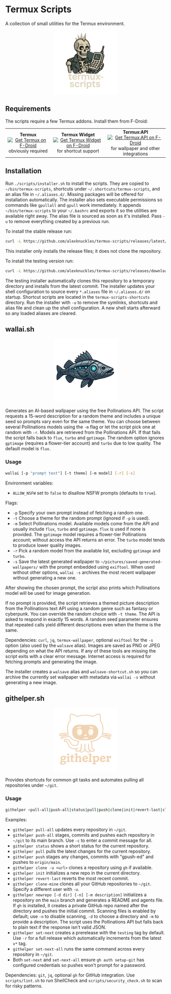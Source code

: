 # Termux Scripts

A collection of small utilities for the Termux environment.

<p align="center" style="margin-bottom:0;">
  <img src="static/termux-scripts-logo.png" alt="termux scripts logo" width="200" />
</p>

## Requirements
The scripts require a few Termux addons. Install them from F-Droid:

<table>
  <tr>
    <td align="center">
      <strong>Termux</strong><br>
      <a href="https://f-droid.org/packages/com.termux/">
        <img src="https://upload.wikimedia.org/wikipedia/commons/thumb/0/0d/Get_it_on_F-Droid.svg/256px-Get_it_on_F-Droid.svg.png" width="120" alt="Get Termux on F-Droid">
      </a>
      <br>obviously required
    </td>
    <td align="center">
      <strong>Termux Widget</strong><br>
      <a href="https://f-droid.org/packages/com.termux.widget/">
        <img src="https://upload.wikimedia.org/wikipedia/commons/thumb/0/0d/Get_it_on_F-Droid.svg/256px-Get_it_on_F-Droid.svg.png" width="120" alt="Get Termux Widget on F-Droid">
      </a>
      <br>for shortcut support
    </td>
    <td align="center">
      <strong>Termux:API</strong><br>
      <a href="https://f-droid.org/packages/com.termux.api/">
        <img src="https://upload.wikimedia.org/wikipedia/commons/thumb/0/0d/Get_it_on_F-Droid.svg/256px-Get_it_on_F-Droid.svg.png" width="120" alt="Get Termux:API on F-Droid">
      </a>
      <br>for wallpaper and other integrations
    </td>
  </tr>
</table>

## Installation
Run `./scripts/installer.sh` to install the scripts. They are copied to `~/bin/termux-scripts`, shortcuts under `~/.shortcuts/termux-scripts`, and an alias file in `~/.aliases.d/`. Missing packages will be offered for installation automatically. The installer also sets executable permissions so commands like `gpullall` and `gpull` work immediately. It appends `~/bin/termux-scripts` to your `~/.bashrc` and exports it so the utilities are available right away. The alias file is sourced as soon as it's installed. Pass `-u` to remove everything created by a previous run.

To install the stable release run:

```bash
curl -L https://github.com/alexknuckles/termux-scripts/releases/latest/download/installer.sh | bash
```
This installer only installs the release files; it does not clone the repository.

To install the testing version run:

```bash
curl -L https://github.com/alexknuckles/termux-scripts/releases/download/testing/installer.sh | bash
```

The testing installer automatically clones this repository to a temporary directory and installs from the latest commit.
The installer updates your shell configuration to source every `*.aliases` file in `~/.aliases.d/` on startup.
Shortcut scripts are located in the `termux-scripts-shortcuts` directory.
Run the installer with `-u` to remove the symlinks, shortcuts and alias file and clean up the shell configuration. A new shell starts afterward so any loaded aliases are cleared.

## wallai.sh

<p align="center" style="margin-bottom:0;">
  <img src="static/wallai-logo.png" alt="wallai logo" width="200" />
</p>

Generates an AI-based wallpaper using the free Pollinations API. The script requests a 15-word
description for a random theme and includes a unique seed so prompts vary even for the same theme.
You can choose between several Pollinations models using the `-m` flag or let the
script pick one at random with `-r`. Models are retrieved from the Pollinations
API. If that fails the script falls back to `flux`, `turbo` and `gptimage`. The
random option ignores `gptimage` (requires a flower-tier account) and `turbo`
due to low quality. The default model is `flux`.

### Usage
```bash
wallai [-p "prompt text"] [-t theme] [-m model] [-r] [-s]
```

Environment variables:
- `ALLOW_NSFW` set to `false` to disallow NSFW prompts (defaults to `true`).

Flags:
- `-p` Specify your own prompt instead of fetching a random one.
- `-t` Choose a theme for the random prompt (ignored if `-p` is used).
- `-m` Select Pollinations model. Available models come from the API and usually
  include `flux`, `turbo` and `gptimage`. `flux` is used if none is provided.
  The `gptimage` model requires a flower-tier Pollinations account; without
  access the API returns an error. The `turbo` model tends to produce lower quality images.
- `-r` Pick a random model from the available list, excluding `gptimage` and `turbo`.
- `-s` Save the latest generated wallpaper to `~/pictures/saved-generated-wallpapers/` with the prompt embedded using `exiftool`.
  When used without other options, `wallai -s` archives the most recent wallpaper without generating a new one.

After showing the chosen prompt, the script also prints which Pollinations model will
be used for image generation.

If no prompt is provided, the script retrieves a themed picture description from the Pollinations text
API using a random genre such as fantasy or cyberpunk. You can override the random choice with
`-t theme`. The API is asked to respond in exactly 15 words. A random seed parameter ensures that
repeated calls yield different descriptions even when the theme is the same.

Dependencies: `curl`, `jq`, `termux-wallpaper`, optional `exiftool` for the `-s` option (also used by the `walsave` alias).
Images are saved as PNG or JPEG depending on what the API returns.
If any of these tools are missing the script exits with a clear error
message. Internet access is required for fetching prompts and generating
the image.

The installer creates a `walsave` alias and `walsave-shortcut.sh` so you
can archive the currently set wallpaper with metadata via `wallai -s` without generating a new image.

## githelper.sh

<p align="center" style="margin-bottom:0;">
  <img src="static/githelper-logo.png" alt="githelper logo" width="200" />
</p>

Provides shortcuts for common git tasks and automates pulling
all repositories under `~/git`.

### Usage
```bash
githelper <pull-all|push-all|status|pull|push|clone|init|revert-last|clone-mine|newrepo|set-next|set-next-all>
```

Examples:
- `githelper pull-all` updates every repository in `~/git`.
- `githelper push-all` stages, commits and pushes each repository in `~/git` to its main branch. Use `-c` to enter a commit message for all.
- `githelper status` shows a short status for the current repository.
- `githelper pull` pulls the latest changes for the current repository.
- `githelper push` stages any changes, commits with "gpush-ed" and pushes to `origin/main`.
- `githelper clone -u <url>` clones a repository using `gh` if available.
- `githelper init` initializes a new repo in the current directory.
- `githelper revert-last` reverts the most recent commit.
- `githelper clone-mine` clones all your GitHub repositories to `~/git`. Specify a different user with `-u`.
- `githelper newrepo [-d dir] [-n] [-m description]` initializes a repository on the `main` branch and generates a README and agents file. If `gh` is installed, it creates a private GitHub repo named after the directory and pushes the initial commit. Scanning files is enabled by default; use `-n` to disable scanning, `-d` to choose a directory and `-m` to provide a description. The script uses the Pollinations API but falls back to plain text if the response isn't valid JSON.
- `githelper set-next` creates a prerelease with the `testing` tag by default. Use `-r` for a full release which automatically increments from the latest `v*` tag.
- `githelper set-next-all` runs the same command across every repository in `~/git`.
- Both `set-next` and `set-next-all` ensure `gh auth setup-git` has configured credentials so pushes won't prompt for a password.

Dependencies: `git`, `jq`, optional `gh` for GitHub integration.
Use `scripts/lint.sh` to run ShellCheck and `scripts/security_check.sh` to scan for risky patterns.

